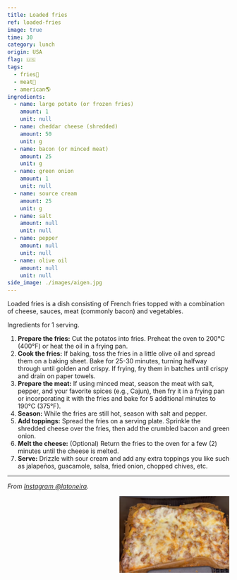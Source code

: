 ```yaml
---
title: Loaded fries
ref: loaded-fries
image: true
time: 30
category: lunch
origin: USA
flag: 🇺🇸
tags:
  - fries🍟
  - meat🥩
  - american🌎
ingredients:
  - name: large potato (or frozen fries)
    amount: 1
    unit: null
  - name: cheddar cheese (shredded)
    amount: 50
    unit: g
  - name: bacon (or minced meat)
    amount: 25
    unit: g
  - name: green onion
    amount: 1
    unit: null
  - name: source cream
    amount: 25
    unit: g
  - name: salt
    amount: null
    unit: null
  - name: pepper
    amount: null
    unit: null
  - name: olive oil
    amount: null
    unit: null
side_image: ./images/aigen.jpg
---
```


Loaded fries is a dish consisting of French fries topped with a combination of cheese, sauces, meat (commonly bacon) and vegetables.

Ingredients for 1 serving.

1. **Prepare the fries:** Cut the potatos into fries. Preheat the oven to 200°C (400°F) or heat the oil in a frying pan.
2. **Cook the fries:** If baking, toss the fries in a little olive oil and spread them on a baking sheet. Bake for 25-30 minutes, turning halfway through until golden and crispy. If frying, fry them in batches until crispy and drain on paper towels.
3. **Prepare the meat:** If using minced meat, season the meat with salt, pepper, and your favorite spices (e.g., Cajun), then fry it in a frying pan or incorporating it with the fries and bake for 5 additional minutes to 190°C (375°F). 
4. **Season:** While the fries are still hot, season with salt and pepper.
5. **Add toppings:** Spread the fries on a serving plate. Sprinkle the shredded cheese over the fries, then add the crumbled bacon and green onion.
6. **Melt the cheese:** (Optional) Return the fries to the oven for a few (2) minutes until the cheese is melted.
7. **Serve:** Drizzle with sour cream and add any extra toppings you like such as jalapeños, guacamole, salsa, fried onion, chopped chives, etc.

---

_From [Instagram @latoneira](https://www.instagram.com/reel/DBMVyumOHlI/?utm_source=ig_web_copy_link&igsh=MzRlODBiNWFlZA==)._

<img src="images/loaded_fries.png" style="width:250px; float:right;"/>